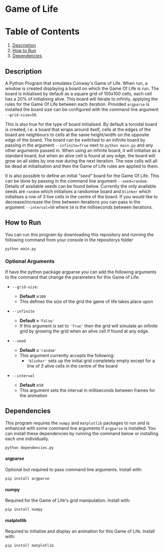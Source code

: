 # Game of Life

# Table of Contents
1. [Description](#description)
2. [How to Run](#how-to-run)
3. [Dependencies](#dependencies)

## Description
A Python Program that simulates Conway's Game of Life. When run, a window is created displaying a board on which the Game Of Life is run. The board is initialised by default as a square grid of 100x100 cells, each cell has a 20% of initialising alive. This board will iterate to infinity, applying the rules for the Game Of Life between each iteration. Provided `argparse` is installed the board size can be configured with the command line argument `--grid-size=50`.

This is also true for the type of board initialised. By default a toroidal board is created, i.e. a board that wraps around itself, cells at the edges of the board are neighbours to cells at the same height/width on the opposite edge of the board. The board can be switched to an infinite board by passing in the argument `--infinite=True` next to `python main.py` and any other arguments passed in.
When using an infinite board, it will initialise as a standard board, but when an alive cell is found at any edge, the board will grow on all sides by one row during the next iteration. The new cells will all be dead at initialisation and then the Game of Life rules are applied to them.

It is also possible to define an initial _"seed"_ board for the Game Of Life. This can be done by passing in the command line argument `--seed=random`. Details of available seeds can be found below. Currently the only available seeds are `random` which initialises a randomise board and `blinker` which initialises a row of 3 live cells in the centre of the board. If you would like to decrease/increase the time between iterations you can pass in the argument `--interval=50` where `50` is the milliseconds between iterations.

## How to Run
You can run this program by downloading this repository and running the following command from your console in the repositorys folder
```
python main.py
```
### Optional Arguments
If have the python package argparse you can add the following arguments to the command that change the parameters for this Game of Life:
- `--grid-size`:
  - **Default =**`100`
  - This defines the size of the grid the game of life takes place upon
  
- `--infinite`
  - **Default =**`'False'`
  - If this argument is set to `'True'` then the grid will simulate an infinite grid by growing the grid when an alive cell if found at any edge.
- `--seed`
  - **Default =**`'random'`
  - This argument currently accepts the following: 
    - `'blinker'` sets up the initial grid completely empty except for a line of 3 alive cells in the centre of the board
- `--interval`
  - **Default =**`50`
  - This argument sets the interval in milliseconds between frames for the animation

## Dependencies
This program requires the `numpy` and `matplotlib` packages to run and is enhanced with some command line arguments if `argparse` is installed. You can install these dependencies by running the command below or installing each one individually. 
```
python dependencies.py
```

#### argparse
Optional but required to pass command line arguments. Install with:
````
pip install argparse
````
#### numpy
Required for the Game of Life's grid manipulation. Install with:
````
pip install numpy
````
#### matplotlib
Required to initialise and display an animation for this Game of Life. Install with:
````
pip install matplotlib
````
